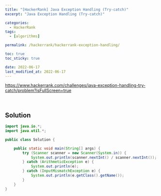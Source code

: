 ```yaml
---
title: "[HackerRank] Java Exception Handling (Try-catch)"
excerpt: "Java Exception Handling (Try-catch)"

categories:
  - HackerRank
tags:
  - [algorithms]

permalink: /hackerrank/hackerrank-exception-handling/

toc: true
toc_sticky: true

date: 2022-06-17
last_modified_at: 2022-06-17
---
```


<https://www.hackerrank.com/challenges/java-exception-handling-try-catch/problem?isFullScreen=true>

<br>

## Solution

```java
import java.io.*;
import java.util.*;

public class Solution {

    public static void main(String[] args) {
        try (Scanner scanner = new Scanner(System.in)) {
            System.out.println(scanner.nextInt() / scanner.nextInt());
        } catch (ArithmeticException e) {
            System.out.println(e);
        } catch (InputMismatchException e) {
            System.out.println(e.getClass().getName());
        }
    }
}
```